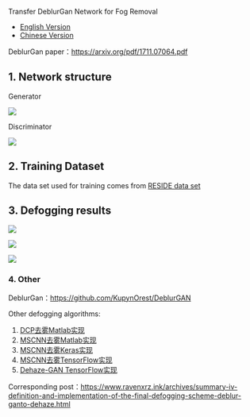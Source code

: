 Transfer DeblurGan Network for Fog Removal

- [English Version](<https://github.com/raven-dehaze-work/DeblurGanToDehaze/blob/master/README.md>)
- [Chinese Version](<https://github.com/raven-dehaze-work/DeblurGanToDehaze/blob/master/README-zh.md>)

DeblurGan paper：https://arxiv.org/pdf/1711.07064.pdf

## 1. Network structure

Generator

![](https://ae01.alicdn.com/kf/HTB1tOehbAxz61VjSZFrq6xeLFXad.jpg)

Discriminator

![](https://ae01.alicdn.com/kf/HTB1E7evcL1G3KVjSZFkq6yK4XXaa.jpg)

## 2. Training Dataset

The data set used for training comes from [RESIDE data set](<https://sites.google.com/view/reside-dehaze-datasets/reside-v0>)

## 3. Defogging results



![](https://ae01.alicdn.com/kf/HTB1czyDcGWs3KVjSZFxq6yWUXXaB.jpg)

![](https://ae01.alicdn.com/kf/HTB1gSKDcG5s3KVjSZFNq6AD3FXaD.jpg)

![](https://ae01.alicdn.com/kf/HTB1FUWibAxz61VjSZFtq6yDSVXa8.jpg)



### 4. Other

DeblurGan：<https://github.com/KupynOrest/DeblurGAN>

Other defogging algorithms:

1. [DCP去雾Matlab实现](<https://github.com/raven-dehaze-work/DCP-Dehaze>)
2. [MSCNN去雾Matlab实现](https://github.com/raven-dehaze-work/MSCNN_MATLAB)
3. [MSCNN去雾Keras实现](https://github.com/raven-dehaze-work/MSCNN_Keras)
4. [MSCNN去雾TensorFlow实现](https://github.com/dishank-b/MSCNN-Dehazing-Tensorflow)
5. [Dehaze-GAN TensorFlow实现](https://github.com/raven-dehaze-work/Dehaze-GAN)

Corresponding post：https://www.ravenxrz.ink/archives/summary-iv-definition-and-implementation-of-the-final-defogging-scheme-deblur-ganto-dehaze.html
